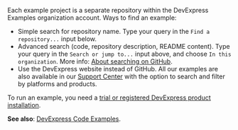 Each example project is a separate repository within the DevExpress Examples organization account. Ways to find an example:

* Simple search for repository name. Type your query in the `Find a repository...` input below.
* Advanced search (code, repository description, README content). Type your query in the `Search or jump to...` input above, and choose `In this organization`. More info: [About searching on GitHub](https://docs.github.com/en/search-github/getting-started-with-searching-on-github/about-searching-on-github).
* Use the DevExpress website instead of GitHub. All our examples are also available in our [Support Center](https://supportcenter.devexpress.com/ticket/list?preset=examples) with the option to search and filter by platforms and products.

To run an example, you need a [trial or registered DevExpress product installation](https://www.devexpress.com/Products/Try/).

**See also**: [DevExpress Code Examples](https://docs.devexpress.com/GeneralInformation/403183/help-resources/devexpress-code-examples).
